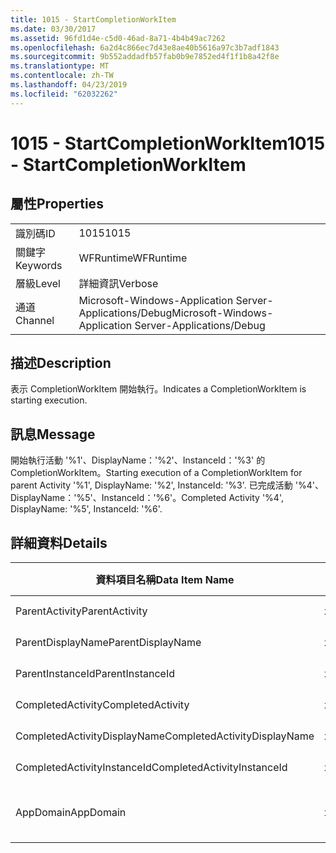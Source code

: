 ```yaml
---
title: 1015 - StartCompletionWorkItem
ms.date: 03/30/2017
ms.assetid: 96fd1d4e-c5d0-46ad-8a71-4b4b49ac7262
ms.openlocfilehash: 6a2d4c866ec7d43e8ae40b5616a97c3b7adf1843
ms.sourcegitcommit: 9b552addadfb57fab0b9e7852ed4f1f1b8a42f8e
ms.translationtype: MT
ms.contentlocale: zh-TW
ms.lasthandoff: 04/23/2019
ms.locfileid: "62032262"
---
```

# <a name="1015---startcompletionworkitem"></a><span data-ttu-id="07002-102">1015 - StartCompletionWorkItem</span><span class="sxs-lookup"><span data-stu-id="07002-102">1015 - StartCompletionWorkItem</span></span>
## <a name="properties"></a><span data-ttu-id="07002-103">屬性</span><span class="sxs-lookup"><span data-stu-id="07002-103">Properties</span></span>  
  
|||  
|-|-|  
|<span data-ttu-id="07002-104">識別碼</span><span class="sxs-lookup"><span data-stu-id="07002-104">ID</span></span>|<span data-ttu-id="07002-105">1015</span><span class="sxs-lookup"><span data-stu-id="07002-105">1015</span></span>|  
|<span data-ttu-id="07002-106">關鍵字</span><span class="sxs-lookup"><span data-stu-id="07002-106">Keywords</span></span>|<span data-ttu-id="07002-107">WFRuntime</span><span class="sxs-lookup"><span data-stu-id="07002-107">WFRuntime</span></span>|  
|<span data-ttu-id="07002-108">層級</span><span class="sxs-lookup"><span data-stu-id="07002-108">Level</span></span>|<span data-ttu-id="07002-109">詳細資訊</span><span class="sxs-lookup"><span data-stu-id="07002-109">Verbose</span></span>|  
|<span data-ttu-id="07002-110">通道</span><span class="sxs-lookup"><span data-stu-id="07002-110">Channel</span></span>|<span data-ttu-id="07002-111">Microsoft-Windows-Application Server-Applications/Debug</span><span class="sxs-lookup"><span data-stu-id="07002-111">Microsoft-Windows-Application Server-Applications/Debug</span></span>|  
  
## <a name="description"></a><span data-ttu-id="07002-112">描述</span><span class="sxs-lookup"><span data-stu-id="07002-112">Description</span></span>  
 <span data-ttu-id="07002-113">表示 CompletionWorkItem 開始執行。</span><span class="sxs-lookup"><span data-stu-id="07002-113">Indicates a CompletionWorkItem is starting execution.</span></span>  
  
## <a name="message"></a><span data-ttu-id="07002-114">訊息</span><span class="sxs-lookup"><span data-stu-id="07002-114">Message</span></span>  
 <span data-ttu-id="07002-115">開始執行活動 '%1'、DisplayName：'%2'、InstanceId：'%3' 的 CompletionWorkItem。</span><span class="sxs-lookup"><span data-stu-id="07002-115">Starting execution of a CompletionWorkItem for parent Activity '%1', DisplayName: '%2', InstanceId: '%3'.</span></span> <span data-ttu-id="07002-116">已完成活動 '%4'、DisplayName：'%5'、InstanceId：'%6'。</span><span class="sxs-lookup"><span data-stu-id="07002-116">Completed Activity '%4', DisplayName: '%5', InstanceId: '%6'.</span></span>  
  
## <a name="details"></a><span data-ttu-id="07002-117">詳細資料</span><span class="sxs-lookup"><span data-stu-id="07002-117">Details</span></span>  
  
|<span data-ttu-id="07002-118">資料項目名稱</span><span class="sxs-lookup"><span data-stu-id="07002-118">Data Item Name</span></span>|<span data-ttu-id="07002-119">資料項目型別</span><span class="sxs-lookup"><span data-stu-id="07002-119">Data Item Type</span></span>|<span data-ttu-id="07002-120">描述</span><span class="sxs-lookup"><span data-stu-id="07002-120">Description</span></span>|  
|--------------------|--------------------|-----------------|  
|<span data-ttu-id="07002-121">ParentActivity</span><span class="sxs-lookup"><span data-stu-id="07002-121">ParentActivity</span></span>|<span data-ttu-id="07002-122">xs:string</span><span class="sxs-lookup"><span data-stu-id="07002-122">xs:string</span></span>|<span data-ttu-id="07002-123">父活動的型別名稱。</span><span class="sxs-lookup"><span data-stu-id="07002-123">The type name of the parent activity.</span></span>|  
|<span data-ttu-id="07002-124">ParentDisplayName</span><span class="sxs-lookup"><span data-stu-id="07002-124">ParentDisplayName</span></span>|<span data-ttu-id="07002-125">xs:string</span><span class="sxs-lookup"><span data-stu-id="07002-125">xs:string</span></span>|<span data-ttu-id="07002-126">父活動的顯示名稱。</span><span class="sxs-lookup"><span data-stu-id="07002-126">The display name of the parent activity.</span></span>|  
|<span data-ttu-id="07002-127">ParentInstanceId</span><span class="sxs-lookup"><span data-stu-id="07002-127">ParentInstanceId</span></span>|<span data-ttu-id="07002-128">xs:string</span><span class="sxs-lookup"><span data-stu-id="07002-128">xs:string</span></span>|<span data-ttu-id="07002-129">父活動的執行個體 ID。</span><span class="sxs-lookup"><span data-stu-id="07002-129">The instance id of the parent activity.</span></span>|  
|<span data-ttu-id="07002-130">CompletedActivity</span><span class="sxs-lookup"><span data-stu-id="07002-130">CompletedActivity</span></span>|<span data-ttu-id="07002-131">xs:string</span><span class="sxs-lookup"><span data-stu-id="07002-131">xs:string</span></span>|<span data-ttu-id="07002-132">已完成之活動的型別名稱。</span><span class="sxs-lookup"><span data-stu-id="07002-132">The type name of the completed activity.</span></span>|  
|<span data-ttu-id="07002-133">CompletedActivityDisplayName</span><span class="sxs-lookup"><span data-stu-id="07002-133">CompletedActivityDisplayName</span></span>|<span data-ttu-id="07002-134">xs:string</span><span class="sxs-lookup"><span data-stu-id="07002-134">xs:string</span></span>|<span data-ttu-id="07002-135">已完成之活動的顯示名稱。</span><span class="sxs-lookup"><span data-stu-id="07002-135">The display name of the completed activity.</span></span>|  
|<span data-ttu-id="07002-136">CompletedActivityInstanceId</span><span class="sxs-lookup"><span data-stu-id="07002-136">CompletedActivityInstanceId</span></span>|<span data-ttu-id="07002-137">xs:string</span><span class="sxs-lookup"><span data-stu-id="07002-137">xs:string</span></span>|<span data-ttu-id="07002-138">已完成之活動的執行個體 ID。</span><span class="sxs-lookup"><span data-stu-id="07002-138">The instance id of the completed activity.</span></span>|  
|<span data-ttu-id="07002-139">AppDomain</span><span class="sxs-lookup"><span data-stu-id="07002-139">AppDomain</span></span>|<span data-ttu-id="07002-140">xs:string</span><span class="sxs-lookup"><span data-stu-id="07002-140">xs:string</span></span>|<span data-ttu-id="07002-141">由 AppDomain.CurrentDomain.FriendlyName 傳回的字串。</span><span class="sxs-lookup"><span data-stu-id="07002-141">The string returned by AppDomain.CurrentDomain.FriendlyName.</span></span>|
